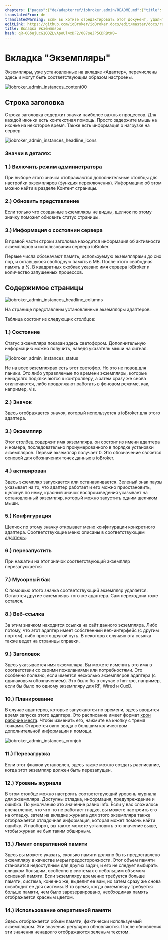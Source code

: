 ```yaml
---
chapters: {"pages":{"de/adapterref/iobroker.admin/README.md":{"title":{"de":"no title"},"content":"de/adapterref/iobroker.admin/README.md"},"de/adapterref/iobroker.admin/admin/tab-adapters.md":{"title":{"de":"Der Reiter Adapter"},"content":"de/adapterref/iobroker.admin/admin/tab-adapters.md"},"de/adapterref/iobroker.admin/admin/tab-instances.md":{"title":{"de":"Der Reiter Instanzen"},"content":"de/adapterref/iobroker.admin/admin/tab-instances.md"},"de/adapterref/iobroker.admin/admin/tab-objects.md":{"title":{"de":"Der Reiter Objekte"},"content":"de/adapterref/iobroker.admin/admin/tab-objects.md"},"de/adapterref/iobroker.admin/admin/tab-states.md":{"title":{"de":"Der Reiter Zustände"},"content":"de/adapterref/iobroker.admin/admin/tab-states.md"},"de/adapterref/iobroker.admin/admin/tab-groups.md":{"title":{"de":"Der Reiter Gruppen"},"content":"de/adapterref/iobroker.admin/admin/tab-groups.md"},"de/adapterref/iobroker.admin/admin/tab-users.md":{"title":{"de":"Der Reiter Benutzer"},"content":"de/adapterref/iobroker.admin/admin/tab-users.md"},"de/adapterref/iobroker.admin/admin/tab-events.md":{"title":{"de":"Der Reiter Ereignisse"},"content":"de/adapterref/iobroker.admin/admin/tab-events.md"},"de/adapterref/iobroker.admin/admin/tab-hosts.md":{"title":{"de":"Der Reiter Hosts"},"content":"de/adapterref/iobroker.admin/admin/tab-hosts.md"},"de/adapterref/iobroker.admin/admin/tab-enums.md":{"title":{"de":"Der Reiter Aufzählungen"},"content":"de/adapterref/iobroker.admin/admin/tab-enums.md"},"de/adapterref/iobroker.admin/admin/tab-log.md":{"title":{"de":"Der Reiter Log"},"content":"de/adapterref/iobroker.admin/admin/tab-log.md"},"de/adapterref/iobroker.admin/admin/tab-system.md":{"title":{"de":"Die Systemeinstellungen"},"content":"de/adapterref/iobroker.admin/admin/tab-system.md"}}}
translatedFrom: de
translatedWarning: Если вы хотите отредактировать этот документ, удалите поле «translationFrom», в противном случае этот документ будет снова автоматически переведен
editLink: https://github.com/ioBroker/ioBroker.docs/edit/master/docs/ru/adapterref/iobroker.admin/tab-instances.md
title: Вкладка Экземпляры
hash: qR+OGbujucG1OOZLvApoUl4xDF2/087seJP5CDRBtW8=
---
```

# Вкладка "Экземпляры"
Экземпляры, уже установленные на вкладке «Адаптер», перечислены здесь и могут быть соответствующим образом настроены.

<span style="line-height: 1.5;"></span>

![iobroker_admin_instances_content00](../../../de/adapterref/iobroker.admin/img/tab-instances_Inhalt00.jpg)

## Строка заголовка
Строка заголовка содержит значки наиболее важных процессов. Для каждой иконки есть контекстная помощь.
Просто задержите мышь на иконке на некоторое время. Также есть информация о нагрузке на сервер

![iobroker_admin_instances_headline_icons](../../../de/adapterref/iobroker.admin/img/tab-instances_Icons-e1476803621402.jpg)

### **Значки в деталях:**
### **1.) Включить режим администратора**
При выборе этого значка отображаются дополнительные столбцы для настройки экземпляров (функция переключения).
Информацию об этом можно найти в разделе Контент страницы.

### **2.) Обновить представление**
Если только что созданные экземпляры не видны, щелчок по этому значку поможет обновить статус страницы.

### **3.) Информация о состоянии сервера**
В правой части строки заголовка находится информация об активности экземпляров и использовании сервера ioBroker.

Первые числа обозначают память, используемую экземплярами до сих пор, и оставшуюся свободную память в МБ. После этого свободная память в %. В квадратных скобках указано имя сервера ioBroker и количество запущенных процессов.

## Содержимое страницы
![iobroker_admin_instances_headline_columns](../../../de/adapterref/iobroker.admin/img/tab-instances_Headline_Columns.jpg)

На странице представлены установленные экземпляры адаптеров.

Таблица состоит из следующих столбцов:

### **1.) Состояние**
Статус экземпляра показан здесь светофором. Дополнительную информацию можно получить, наведя указатель мыши на сигнал.

![iobroker_admin_instances_status](../../../de/adapterref/iobroker.admin/img/tab-instances_Instanzen_Status.jpg)

Не на всех экземплярах есть этот светофор. Но это не повод для паники. Это либо управляемые по времени экземпляры, которые ненадолго подключаются к контроллеру, а затем сразу же снова отключаются, либо продолжают работать в фоновом режиме, как, например, vis.

### **2.) Значок**
Здесь отображается значок, который используется в ioBroker для этого адаптера.

### **3.) Экземпляр**
Этот столбец содержит имя экземпляра. он состоит из имени адаптера и номера, последовательно пронумерованного в порядке установки экземпляров. Первый экземпляр получает 0.
Это обозначение является основой для обозначения точек данных в ioBroker.

### 4.) активирован
Здесь экземпляр запускается или останавливается. Зеленый знак паузы указывает на то, что адаптер работает и его можно приостановить, щелкнув по нему, красный значок воспроизведения указывает на остановленный экземпляр, который можно запустить одним щелчком мыши.

### **5.) Конфигурация**
Щелчок по этому значку открывает меню конфигурации конкретного адаптера. Соответствующие меню описаны в соответствующем [адаптеры](http://www.iobroker.net/?page_id=2236&lang=de).

### **6.) перезапустить**
При нажатии на этот значок соответствующий экземпляр перезапускается

### **7.) Мусорный бак**
С помощью этого значка соответствующий экземпляр удаляется. Остаются другие экземпляры того же адаптера.
Сам переходник тоже остался.

### **8.) Веб-ссылка**
За этим значком находится ссылка на сайт данного экземпляра. Либо потому, что этот адаптер имеет собственный веб-интерфейс (с другим портом), либо просто другой путь. В некоторых случаях эта ссылка также ведет на страницы справки.

### **9.) Заголовок**
Здесь указывается имя экземпляра. Вы можете изменить это имя в соответствии со своими пожеланиями или потребностями. Это особенно полезно, если имеется несколько экземпляров адаптера (с одинаковым обозначением). Это было бы в случае с hm-rpc, например, если бы было по одному экземпляру для RF, Wired и CuxD.

### **10.) Планирование**
В случае адаптеров, которые запускаются по времени, здесь вводится время запуска этого адаптера.
Это расписание имеет формат [хрон рабочие места](https://de.wikipedia.org/wiki/Cron#Beispiele).
Чтобы изменить его, нажмите на кнопку с тремя точками. Откроется окно ввода с большим количеством дополнительной информации и помощи.

![iobroker_admin_instances_cronjob](../../../de/adapterref/iobroker.admin/img/tab-instances_Cronjob.jpg)

### **11.) Перезагрузка**
Если этот флажок установлен, здесь также можно создать расписание, когда этот экземпляр должен быть перезапущен.

### **12.) Уровень журнала**
В этом столбце можно настроить соответствующий уровень журнала для экземпляра. Доступны отладка, информация, предупреждение и ошибка. По умолчанию это значение равно info. Если у вас сложилось впечатление, что что-то не работает гладко, вы можете настроить его на отладку. затем на вкладке журнала для этого экземпляра также отображается отладочная информация, которая может помочь найти ошибку. И наоборот, вы также можете установить это значение выше, чтобы журнал не был таким обширным.

### **13.) Лимит оперативной памяти**
Здесь вы можете указать, сколько памяти должно быть предоставлено экземпляру в качестве меры предосторожности.
Этот объем памяти становится недоступным для других задач, и его не следует выбирать слишком большим, особенно в системах с небольшим объемом основной памяти. Если экземпляру временно требуется больше памяти, система, конечно же, выделит ее вам, но затем сразу же снова освободит ее для системы. В то время, когда экземпляру требуется больше памяти, чем было зарезервировано, необходимая память отображается красным цветом.

### 14.) Использование оперативной памяти
Здесь отображается объем памяти, фактически используемый экземпляром. Эти значения регулярно обновляются. После обновления эти значения ненадолго отображаются зеленым текстом.